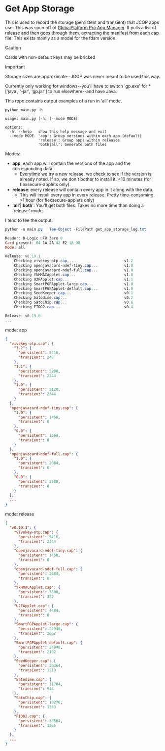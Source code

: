 # Get App Storage

This is used to record the storage (persistent and transient) that JCOP
apps use. This was spun off of [GlobalPlatform Pro App Manager](). It pulls a list of
release and then goes through them, extracting the manifest from each cap file. This
exists mainly as a model for the fdsm version.

> [!CAUTION]
> Cards with non-default keys may be bricked

> [!IMPORTANT]
> Storage sizes are approximate--JCOP was never meant to be used this way.

Currently only working for windows--you'll have to switch 'gp.exe' for *['java', '-jar', 'gp.jar'] 
to run elsewhere--and have Java.

This repo contains output examples of a run in 'all' mode.

```commandline
python main.py -h
```
```commandline
usage: main.py [-h] [--mode MODE]

options:
  -h, --help   show this help message and exit
  --mode MODE  'app': Group versions within each app (default)
               'release': Group apps within releases
               'both|all': Generate both files

```

Modes:
- **app**: each app will contain the versions of the app and the corresponding data
  - Everytime we try a new release, we check to see if the version is already 
  noted. If so, we don't bother to install it. <10 minutes (for flexsecure-applets only).
- **release**: every release will contain every app in it along with the data.
  - This will install every app in every release. Pretty time-consuming. >1 hour (for flexsecure-applets only)
- '**all**'|'**both**': You'll get both files. Takes no more time than doing a 'release' mode.

I tend to tee the output:
```powershell
python -u main.py | Tee-Object -FilePath get_app_storage_log.txt
```
```powershell
Reader: D-Logic uFR Zero 0
Card present: 04 1A 2A 42 F2 18 90
Mode: all

Release: v0.19.1
	Checking vivokey-otp.cap...                       v1.2                    Installed in 5.21 seconds
	Checking openjavacard-ndef-tiny.cap...            v1.0                    Installed in 3.37 seconds
	Checking openjavacard-ndef-full.cap...            v1.0                    Installed in 3.77 seconds
	Checking YkHMACApplet.cap...                      v1.0                    Installed in 4.0 seconds
	Checking U2FApplet.cap...                         v1.1                    Installed in 5.13 seconds
	Checking SmartPGPApplet-large.cap...              v1.0                    Installed in 13.4 seconds
	Checking SmartPGPApplet-default.cap...            v1.0                    Installed in 13.3 seconds
	Checking SeedKeeper.cap...                        v0.1                    Installed in 10.5 seconds
	Checking Satodime.cap...                          v0.2                    Installed in 7.66 seconds
	Checking SatoChip.cap...                          v0.6                    Installed in 12.0 seconds
	Checking FIDO2.cap...                             v0.4                    Installed in 20.9 seconds

Release: v0.19.0
...
```

mode: app
```json
{
  "vivokey-otp.cap": {
    "1.2": {
      "persistent": 5416,
      "transient": 248
    },
    "1.1": {
      "persistent": 5280,
      "transient": 2344
    },
    "1.0": {
      "persistent": 5128,
      "transient": 2344
    }
  },
  "openjavacard-ndef-tiny.cap": {
    "1.0": {
      "persistent": 1460,
      "transient": 0
    },
    "0.0": {
      "persistent": 1364,
      "transient": 0
    }
  },
  "openjavacard-ndef-full.cap": {
    "1.0": {
      "persistent": 2684,
      "transient": 0
    },
    "0.0": {
      "persistent": 2588,
      "transient": 0
    }
  },
  ...
}
```

mode: release
```json
{
  "v0.19.1": {
    "vivokey-otp.cap": {
      "persistent": 5416,
      "transient": 2344
    },
    "openjavacard-ndef-tiny.cap": {
      "persistent": 1460,
      "transient": 0
    },
    "openjavacard-ndef-full.cap": {
      "persistent": 2684,
      "transient": 0
    },
    "YkHMACApplet.cap": {
      "persistent": 3300,
      "transient": 352
    },
    "U2FApplet.cap": {
      "persistent": 4484,
      "transient": 0
    },
    "SmartPGPApplet-large.cap": {
      "persistent": 24948,
      "transient": 2662
    },
    "SmartPGPApplet-default.cap": {
      "persistent": 24948,
      "transient": 2102
    },
    "SeedKeeper.cap": {
      "persistent": 20364,
      "transient": 1219
    },
    "Satodime.cap": {
      "persistent": 11704,
      "transient": 944
    },
    "SatoChip.cap": {
      "persistent": 19276,
      "transient": 1363
    },
    "FIDO2.cap": {
      "persistent": 38564,
      "transient": 1365
    }
  },
  ...
}
```